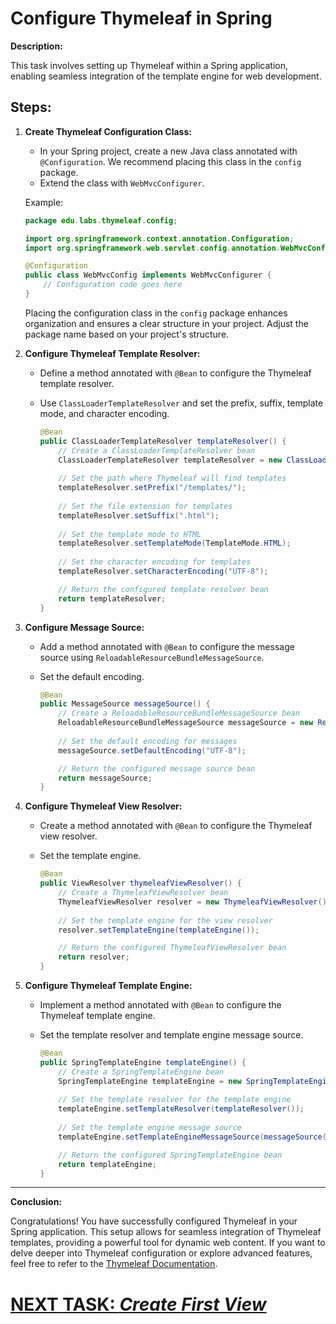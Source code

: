 # Configure Thymeleaf in Spring

**Description:**

This task involves setting up Thymeleaf within a Spring application, enabling seamless integration of the template engine for web development.

## **Steps:**

1. **Create Thymeleaf Configuration Class:**
   - In your Spring project, create a new Java class annotated with `@Configuration`. We recommend placing this class in the `config` package.
   - Extend the class with `WebMvcConfigurer`.

    Example:

   ```java
   package edu.labs.thymeleaf.config;

   import org.springframework.context.annotation.Configuration;
   import org.springframework.web.servlet.config.annotation.WebMvcConfigurer;

   @Configuration
   public class WebMvcConfig implements WebMvcConfigurer {
       // Configuration code goes here
   }
   ```

    Placing the configuration class in the `config` package enhances organization and ensures a clear structure in your project. Adjust the package name based on your project's structure.

2. **Configure Thymeleaf Template Resolver:**
   - Define a method annotated with `@Bean` to configure the Thymeleaf template resolver.
   - Use `ClassLoaderTemplateResolver` and set the prefix, suffix, template mode, and character encoding.

      ```java
      @Bean
      public ClassLoaderTemplateResolver templateResolver() {
          // Create a ClassLoaderTemplateResolver bean
          ClassLoaderTemplateResolver templateResolver = new ClassLoaderTemplateResolver();
       
          // Set the path where Thymeleaf will find templates
          templateResolver.setPrefix("/templates/");
       
          // Set the file extension for templates
          templateResolver.setSuffix(".html");
       
          // Set the template mode to HTML
          templateResolver.setTemplateMode(TemplateMode.HTML);
       
          // Set the character encoding for templates
          templateResolver.setCharacterEncoding("UTF-8");

          // Return the configured template resolver bean
          return templateResolver;
      }
      ```
  
3. **Configure Message Source:**
   - Add a method annotated with `@Bean` to configure the message source using `ReloadableResourceBundleMessageSource`.
   - Set the default encoding.

      ```java
      @Bean
      public MessageSource messageSource() {
          // Create a ReloadableResourceBundleMessageSource bean
          ReloadableResourceBundleMessageSource messageSource = new ReloadableResourceBundleMessageSource();
       
          // Set the default encoding for messages
          messageSource.setDefaultEncoding("UTF-8");

          // Return the configured message source bean
          return messageSource;
      }
      ```

4. **Configure Thymeleaf View Resolver:**
   - Create a method annotated with `@Bean` to configure the Thymeleaf view resolver.
   - Set the template engine.

      ```java
      @Bean
      public ViewResolver thymeleafViewResolver() {
          // Create a ThymeleafViewResolver bean
          ThymeleafViewResolver resolver = new ThymeleafViewResolver();
       
          // Set the template engine for the view resolver
          resolver.setTemplateEngine(templateEngine());

          // Return the configured ThymeleafViewResolver bean
          return resolver;
      }
      ```

5. **Configure Thymeleaf Template Engine:**
   - Implement a method annotated with `@Bean` to configure the Thymeleaf template engine.
   - Set the template resolver and template engine message source.

      ```java
      @Bean
      public SpringTemplateEngine templateEngine() {
          // Create a SpringTemplateEngine bean
          SpringTemplateEngine templateEngine = new SpringTemplateEngine();
       
          // Set the template resolver for the template engine
          templateEngine.setTemplateResolver(templateResolver());
       
          // Set the template engine message source
          templateEngine.setTemplateEngineMessageSource(messageSource());

          // Return the configured SpringTemplateEngine bean
          return templateEngine;
      }
      ```

---

**Conclusion:**

Congratulations! You have successfully configured Thymeleaf in your Spring application. This setup allows for seamless integration of Thymeleaf templates, providing a powerful tool for dynamic web content. If you want to delve deeper into Thymeleaf configuration or explore advanced features, feel free to refer to the [Thymeleaf Documentation](https://www.thymeleaf.org/documentation.html).

# [NEXT TASK: *Create First View*](create-first-view.md)